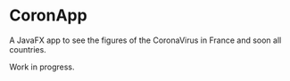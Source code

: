 <h1>CoronApp</h1>

A JavaFX app to see the figures of the CoronaVirus in France and soon all countries.

Work in progress.





